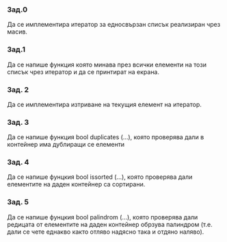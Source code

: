 ### Зад.0
Да се имплементира итератор за едносвързан списък реализиран чрез масив. 
### Зад.1
Да се напише функция която минава през всички елементи на този списък чрез итератор и да се принтират на екрана.
### Зад. 2
Да се имплементира изтриване на текущия елемент на итератор.
### Зад. 3
Да се напише функция bool duplicates (...), която проверява дали в
контейнер има дублиращи се елементи
### Зад. 4
Да се напише фунцкия bool issorted (...), която проверява дали елементите на даден контейнер са сортирани.
### Зад. 5
Да се напише фунцкия bool palindrom (...), която проверява дали
редицата от елементите на даден контейнер обрзува палиндром (т.е. дали
се чете еднакво както отляво надясно така и отдяно наляво).

